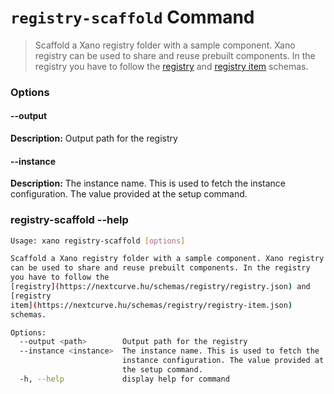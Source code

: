 # `registry-scaffold` Command
> Scaffold a Xano registry folder with a sample component. Xano registry can be used to share and reuse prebuilt components. In the registry you have to follow the [registry](https://nextcurve.hu/schemas/registry/registry.json) and [registry item](https://nextcurve.hu/schemas/registry/registry-item.json) schemas.
### Options

#### --output <path>
**Description:** Output path for the registry
#### --instance <instance>
**Description:** The instance name. This is used to fetch the instance configuration. The value provided at the setup command.

### registry-scaffold --help
```sh
Usage: xano registry-scaffold [options]

Scaffold a Xano registry folder with a sample component. Xano registry
can be used to share and reuse prebuilt components. In the registry
you have to follow the
[registry](https://nextcurve.hu/schemas/registry/registry.json) and
[registry
item](https://nextcurve.hu/schemas/registry/registry-item.json)
schemas.

Options:
  --output <path>        Output path for the registry
  --instance <instance>  The instance name. This is used to fetch the
                         instance configuration. The value provided at
                         the setup command.
  -h, --help             display help for command
```